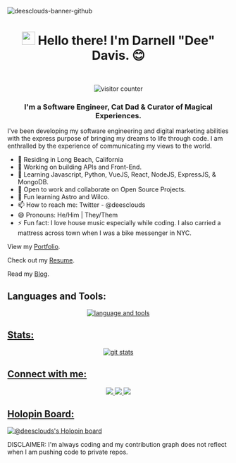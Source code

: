 ![deesclouds-banner-github](https://user-images.githubusercontent.com/77818241/225127924-417ec697-c4fd-4626-9422-042271f015f8.png)


<h1 align="center"><img src="https://raw.githubusercontent.com/MartinHeinz/MartinHeinz/master/wave.gif" width="30px" height="30px" alt="waving hello"> Hello there! I'm Darnell "Dee" Davis. 😊 </h1>

<br>

<p align="center"><img src="https://komarev.com/ghpvc/?username=deesclouds&color=bf91f3&label=INTELLIGENT+LIFEFORMS+VISITED:&style=plastic" alt="visitor counter"/></p>

<h3 align="center">I'm a Software Engineer, Cat Dad & Curator of Magical Experiences.</h3>

<p align="left">I've been developing my software engineering and digital marketing abilities with the express purpose of bringing my dreams to life through code. I am enthralled by the experience of communicating my views to the world.</p>

 * 🌴 Residing in Long Beach, California
 * 🔭 Working on building APIs and Front-End.
 * 🌱 Learning Javascript, Python, VueJS, React, NodeJS, ExpressJS, & MongoDB. 
 * 👯 Open to work and collaborate on Open Source Projects. 
 * 💬 Fun learning Astro and Wilco.
 * 📫 How to reach me: Twitter - @deesclouds
 * 😄 Pronouns: He/Him | They/Them
 * ⚡ Fun fact: I love house music especially while coding. I also carried a mattress across town when I was a bike messenger in NYC.

<p>View my <a href="https://deesclouds.world">Portfolio</a>.</p>
<p>Check out my <a href="https://deesclouds.world/resume.html">Resume</a>.</p>
<p>Read my <a href="https://deescloud.xyz">Blog</a>.</p>

## Languages and Tools:
<p align="center"><a href="https://skillicons.dev"><img src="https://skillicons.dev/icons?i=html,css,js,vue,vite,firebase,gcp,nodejs,express,py,mongodb,git,bash,linux,vscode,azure,netlify,astro&theme=dark&perline=5" alt="language and tools"/></p>

## Stats:
<p align="center"><img src="https://github-readme-stats.vercel.app/api?username=deesclouds&show_icons=true&theme=tokyonight" alt="git stats"></p> 
 
## Connect with me:
<p align="center">
 <a href="https://twitter.com/deesclouds" alt="deesclouds twitter" target="_blank"><img src="https://img.shields.io/badge/-@deesclouds-1a1b27?logo=twitter&logoColor=70a5fd&style=plastic"/>
 <a href="https://linkedin.com/in/deesclouds" alt="deesclouds linkedin" target="_blank"><img src="https://img.shields.io/badge/-Darnell Davis-1a1b27?logo=linkedin&logoColor=70a5fd&style=plastic"/>
 <a href="maillto:davis.d711+github@proton.me" alt="email" target="_blank"><img src="https://img.shields.io/badge/-davis.d711@proton.me-1a1b27?logo=protonmail&logoColor=70a5fd&style=plastic"/></p>

## Holopin Board:
 [![@deesclouds's Holopin board](https://holopin.io/api/user/board?user=deesclouds)](https://holopin.io/@deesclouds)

DISCLAIMER: I'm always coding and my contribution graph does not reflect when I am pushing code to private repos.

 
